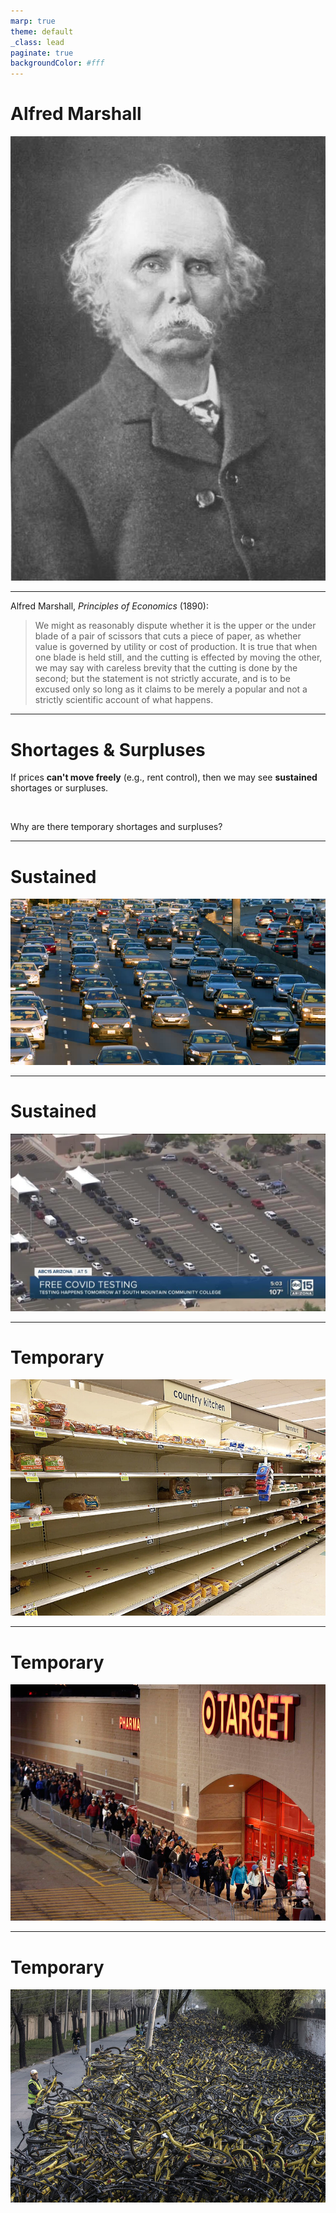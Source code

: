 ```yaml
---
marp: true
theme: default
_class: lead
paginate: true
backgroundColor: #fff
---
```


# Alfred Marshall

![bg right:60% 60%](images/amarshall.jpg)

---

Alfred Marshall, *Principles of Economics* (1890):
> We might as reasonably dispute whether it is the upper or the under blade of a pair of scissors that cuts a piece of paper, as whether value is governed by utility or cost of production. It is true that when one blade is held still, and the cutting is effected by moving the other, we may say with careless brevity that the cutting is done by the second; but the statement is not strictly accurate, and is to be excused only so long as it claims to be merely a popular and not a strictly scientific account of what happens.

---

# Shortages & Surpluses
If prices **can't move freely** (e.g., rent control), then we may see **sustained** shortages or surpluses.

&nbsp;

Why are there temporary shortages and surpluses?

---

# Sustained
![bg right:65% 95%](images/traffic.jpg)

---

# Sustained
![bg right:65% 95%](images/covidtest.jpg)

---

# Temporary
![bg right:65% 90%](images/shortage.jpg)

 ---

# Temporary
![bg right:65% 90%](images/blackfriday.jpg)

---

# Temporary

![bg right:65% 90%](images/chinabikeshare.jpg)


